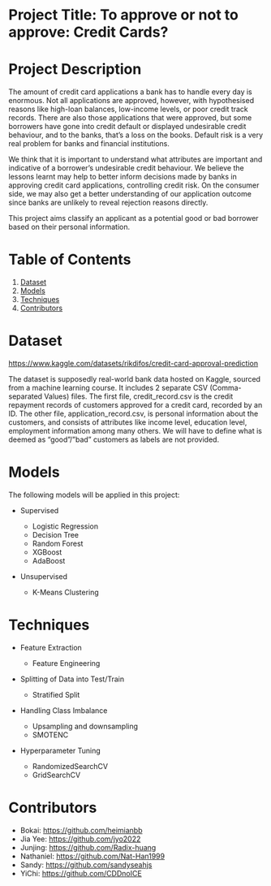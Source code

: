 # Project Title: To approve or not to approve: Credit Cards?


# Project Description

The amount of credit card applications a bank has to handle every day is enormous. Not all applications are approved, however, with hypothesised reasons like high-loan balances, low-income levels, or poor credit track records. There are also those applications that were approved, but some borrowers have gone into credit default or displayed undesirable credit behaviour, and to the banks, that’s a loss on the books. Default risk is a very real problem for banks and financial institutions.

We think that it is important to understand what attributes are important and indicative of a borrower’s undesirable credit behaviour. We believe the lessons learnt may help to better inform decisions made by banks in approving credit card applications, controlling credit risk. On the consumer side, we may also get a better understanding of our application outcome since banks are unlikely to reveal rejection reasons directly.

This project aims classify an applicant as a potential good or bad borrower based on their personal information.


# Table of Contents
1. [Dataset](#dataset)
2. [Models](#models)
3. [Techniques](#techniques)
4. [Contributors](#contributors)

# Dataset
https://www.kaggle.com/datasets/rikdifos/credit-card-approval-prediction

The dataset is supposedly real-world bank data hosted on Kaggle, sourced from a machine learning course. It includes 2 separate CSV (Comma-separated Values) files. The first file, credit_record.csv is the credit repayment records of customers approved for a credit card, recorded by an ID. The other file, application_record.csv, is personal information about the customers, and consists of attributes like income level, education level, employment information among many others. We will have to define what is deemed as “good”/”bad” customers as labels are not provided.

# Models

The following models will be applied in this project:

* Supervised
  * Logistic Regression
  * Decision Tree
  * Random Forest
  * XGBoost
  * AdaBoost
  
* Unsupervised
  * K-Means Clustering

# Techniques

* Feature Extraction
  * Feature Engineering

* Splitting of Data into Test/Train
  * Stratified Split

* Handling Class Imbalance
  * Upsampling and downsampling
  * SMOTENC

* Hyperparameter Tuning
  * RandomizedSearchCV
  * GridSearchCV

# Contributors

* Bokai: https://github.com/heimianbb
* Jia Yee: https://github.com/jyo2022
* Junjing:  https://github.com/Radix-huang
* Nathaniel: https://github.com/Nat-Han1999
* Sandy: https://github.com/sandyseahjs
* YiChi: https://github.com/CDDnoICE

